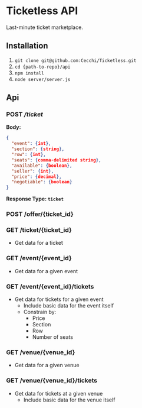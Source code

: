 # Ticketless API
Last-minute ticket marketplace.

## Installation

1. `git clone git@github.com:Cecchi/Ticketless.git`
2. `cd {path-to-repo}/api`
3. `npm install`
4. `node server/server.js`

## Api

### POST */ticket*
**Body:**

```json
{
  "event": {int},
  "section": {string},
  "row": {int},
  "seats": {comma-delimited string},
  "available": {boolean},
  "seller": {int},
  "price": {decimal},
  "negotiable": {boolean}
}
```
**Response Type: `ticket`**

### POST /offer/{ticket_id}

### GET /ticket/{ticket_id}
  * Get data for a ticket

### GET /event/{event_id}
  * Get data for a given event

### GET /event/{event_id}/tickets
  * Get data for tickets for a given event
    * Include basic data for the event itself
    * Constrain by:
      * Price
      * Section
      * Row
      * Number of seats

### GET /venue/{venue_id}
  * Get data for a given venue

### GET /venue/{venue_id}/tickets
  * Get data for tickets at a given venue
    * Include basic data for the venue itself